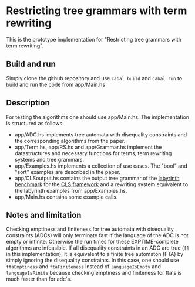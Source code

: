 # Restricting tree grammars with term rewriting
This is the prototype implementation for "Restricting tree grammars with term rewriting".

## Build and run
Simply clone the github repository and use `cabal build` and `cabal run` to build and run the code from  app/Main.hs

## Description
For testing the algorithms one should use app/Main.hs. The implementation is structured as follows:
- app/ADC.hs implements tree automata with disequality constraints and the corresponding algorithms from the paper.
- app/Term.hs, app/RS.hs and app/Grammar.hs implement the datastructures and necessary functions for terms, term rewriting systems and tree grammars.
- app/Examples.hs implements a collection of use cases. The "bool" and "sort" examples are described in the paper.
- app/CLSoutput.hs contains the output tree grammar of the [labyrinth benchmark](https://github.com/combinators/cls-scala/blob/master/examples/src/main/scala/org/combinators/cls/examples/LabyrinthBenchmark.scala) for the [CLS framework](https://github.com/combinators/cls-scala) and a rewriting system equivalent to the labyrinth examples from app/Examples.hs.
- app/Main.hs contains some example calls.

## Notes and limitation
Checking emptiness and finiteness for tree automata with disequality constraints (ADCs) will only terminate fast if the language of the ADC is not empty or infinite.
Otherwise the run times for these EXPTIME-complete algorithms are infeasible.
If all disequality constraints in an ADC are true (`[]` in this implementation), it is equivalent to a finite tree automaton (FTA) by simply ignoring the disequality constraints.
In this case, one should use `ftaEmptiness` and `ftaFiniteness` instead of `languageIsEmpty` and `languageIsFinite` because checking emptiness and finiteness for fta's is much faster than for adc's.


